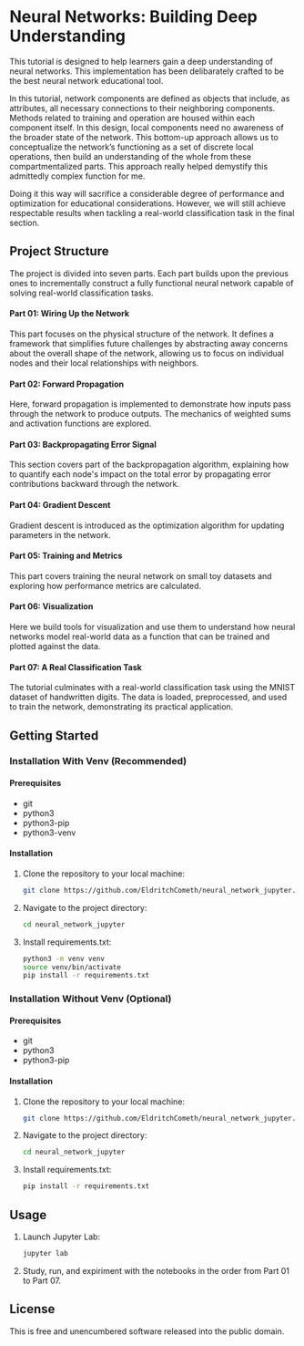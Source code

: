 # Neural Networks: Building Deep Understanding

This tutorial is designed to help learners gain a deep understanding of neural networks. This implementation has been delibarately crafted to be the best neural network educational tool.

In this tutorial, network components are defined as objects that include, as attributes, all necessary connections to their neighboring components. Methods related to training and operation are housed within each component itself. In this design, local components need no awareness of the broader state of the network. This bottom-up approach allows us to conceptualize the network’s functioning as a set of discrete local operations, then build an understanding of the whole from these compartmentalized parts. This approach really helped demystify this admittedly complex function for me.

Doing it this way will sacrifice a considerable degree of performance and optimization for educational considerations. However, we will still achieve respectable results when tackling a real-world classification task in the final section.

## Project Structure

The project is divided into seven parts. Each part builds upon the previous ones to incrementally construct a fully functional neural network capable of solving real-world classification tasks.

#### **Part 01: Wiring Up the Network**

This part focuses on the physical structure of the network. It defines a framework that simplifies future challenges by abstracting away concerns about the overall shape of the network, allowing us to focus on individual nodes and their local relationships with neighbors.

#### **Part 02: Forward Propagation**

Here, forward propagation is implemented to demonstrate how inputs pass through the network to produce outputs. The mechanics of weighted sums and activation functions are explored.

#### **Part 03: Backpropagating Error Signal**

This section covers part of the backpropagation algorithm, explaining how to quantify each node's impact on the total error by propagating error contributions backward through the network.

#### **Part 04: Gradient Descent**

Gradient descent is introduced as the optimization algorithm for updating parameters in the network.&#x20;

#### **Part 05: Training and Metrics**

This part covers training the neural network on small toy datasets and exploring how performance metrics are calculated.

#### **Part 06: Visualization**

Here we build tools for visualization and use them to understand how neural networks model real-world data as a function that can be trained and plotted against the data.

#### **Part 07: A Real Classification Task**

The tutorial culminates with a real-world classification task using the MNIST dataset of handwritten digits. The data is loaded, preprocessed, and used to train the network, demonstrating its practical application.

## Getting Started

### **Installation With Venv (Recommended)**

#### Prerequisites

- git
- python3
- python3-pip
- python3-venv

#### Installation

1. Clone the repository to your local machine:

   ```bash
   git clone https://github.com/EldritchCometh/neural_network_jupyter.git
   ```

2. Navigate to the project directory:

   ```bash
   cd neural_network_jupyter
   ```

3. Install requirements.txt:

   ```bash
   python3 -m venv venv
   source venv/bin/activate
   pip install -r requirements.txt
   ```

### **Installation Without Venv (Optional)**

#### Prerequisites

- git
- python3
- python3-pip

#### Installation

1. Clone the repository to your local machine:

   ```bash
   git clone https://github.com/EldritchCometh/neural_network_jupyter.git
   ```

2. Navigate to the project directory:

   ```bash
   cd neural_network_jupyter
   ```

3. Install requirements.txt:

   ```bash
   pip install -r requirements.txt
   ```

## Usage

1. Launch Jupyter Lab:

   ```bash
   jupyter lab
   ```

2. Study, run, and expiriment with the notebooks in the order from Part 01 to Part 07.

## License

This is free and unencumbered software released into the public domain.
